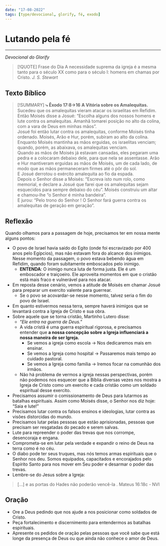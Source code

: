 ```yaml
---
date: "17-08-2022"
tags: [type/devocional, glorify, fé, exodo]
---
```

# Lutando pela fé
---
*Devocional do Glorify*

> [!QUOTE] Frase do Dia
> A necessidade suprema da igreja é a mesma tanto para o século XX como para o século I: homens em chamas por Cristo.
> *J. S. Stewart*

## Texto Bíblico
> [!SUMMARY] **⤷ Êxodo 17:8→16**
> **A Vitória sobre os Amalequitas.**  
> Sucedeu que os amalequitas vieram atacar os israelitas em Refidim.  
> Então Moisés disse a Josué: “Escolha alguns dos nossos homens e lute contra os amalequitas. Amanhã tomarei posição no alto da colina, com a vara de Deus em minhas mãos”.  
> Josué foi então lutar contra os amalequitas, conforme Moisés tinha ordenado. Moisés, Arão e Hur, porém, subiram ao alto da colina.  
> Enquanto Moisés mantinha as mãos erguidas, os israelitas venciam; quando, porém, as abaixava, os amalequitas venciam.  
> Quando as mãos de Moisés já estavam cansadas, eles pegaram uma pedra e a colocaram debaixo dele, para que nela se assentasse. Arão e Hur mantiveram erguidas as mãos de Moisés, um de cada lado, de modo que as mãos permaneceram firmes até o pôr do sol.  
> E Josué derrotou o exército amalequita ao fio da espada.  
> Depois o Senhor disse a Moisés: “Escreva isto num rolo, como memorial, e declare a Josué que farei que os amalequitas sejam esquecidos para sempre debaixo do céu”. 
> Moisés construiu um altar e chamou-lhe “o Senhor é minha bandeira”.  
> E jurou: “Pelo trono do Senhor ! O Senhor fará guerra contra os amalequitas de geração em geração”.

## Reflexão
Quando olhamos para a passagem de hoje, precisamos ter em nossa mente alguns pontos:
- O povo de Israel havia saído do Egito (onde foi escravizado por 400 anos pelo Egípcios), mas não estavam fora do alcance dos inimigos. Nesse momento da passagem, o povo estava bebendo água em Refidim, quando foram subitamente emboscados pelo inimigo.
	- **ENTENDA**: O inimigo nunca luta de forma justa. Ele é um emboscador e traiçoeiro. Ele aproveita momentos em que o cristão está mais fraco e vulnerável para nos atacar. 
- Em reposta desse cenário, vemos a atitude de Moisés em chamar Josué para preparar um exercito valente para guerrear.
	- Se o povo se acovardar-se nesse momento, talvez seria o fim do povo de Israel.
- Em quanto estivermos nessa terra, sempre haverá inimigos que se levantará contra a Igreja de Cristo e sua obra.
- Sobre aquele que se torna cristão, Martinho Lutero disse: 
	- “*Ele entra na guerra de Deus.*”
	- A vida cristã é uma guerra espiritual rigorosa, e precisamos entender que **a nossa concepção sobre a Igreja influenciará a nossa maneira de ser Igreja.**
		- Se vemos a igreja como escola → Nos dedicaremos mais em ensinar.
		- Se vemos a Igreja como hospital → Passaremos mais tempo ao cuidado pastoral.
		- Se vemos a Igreja como família → Iremos focar na comunhão dos irmãos.
	- Não há problema de vermos a igreja nessas perspectivas, porém não podemos nos esquecer que a Bíblia diversas vezes nos mostra a Igreja de Cristo como um exercito e cada cristão como um soldado espiritual desse exercito.
- Precisamos assumir o comissionamento de Deus para lutarmos as batalhas espirituais. Assim como Moisés disse, o Senhor nos diz hoje: “Saia e lute!”
- Precisamos lutar contra os falsos ensinos e ideologias, lutar contra as visões distorcidas do mundo.
- Precisamos lutar pelas pessoas que estão aprisionadas, pessoas que precisam ser resgatadas do pecado e serem salvas.
- Lute para repreender o poder das trevas que nos corrompe, desencoraja e engana.
- Comprometa-se em lutar pela verdade e expandir o reino de Deus na terra como é no céu.
- O diabo pode ter seus truques, mas nós temos armas espirituais que o Senhor nos deu. Somos equipados, capacitados e encorajados pelo Espírito Santo para nos mover em Seu poder e desarmar o poder das trevas.
- Lembre-se do Jesus sobre a  Igreja: 
> […] e as portas do Hades não poderão vencê-la . Mateus 16:18c - NVI


## Oração
- Ore a Deus pedindo que nos ajude a nos posicionar como soldados de Cristo.
- Peça fortalecimento e discernimento para entendermos as batalhas espirituais.
- Apresente os pedidos de oração pelas pessoas que você sabe que está longe da presença de Deus ou que ainda não conhece o amor de Deus.
